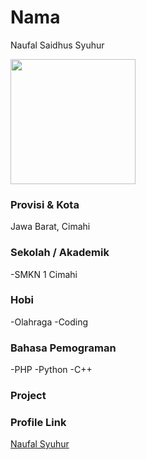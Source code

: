# Nama
Naufal Saidhus Syuhur

<img src="https://images.pexels.com/photos/771742/pexels-photo-771742.jpeg?auto=compress&cs=tinysrgb&dpr=1&w=500" width="200" height="200" align="center"/>

### Provisi & Kota
Jawa Barat, Cimahi


### Sekolah / Akademik
 -SMKN 1 Cimahi

### Hobi

-Olahraga 
-Coding

### Bahasa Pemograman

-PHP
-Python
-C++

### Project

### Profile Link

[Naufal Syuhur](https://github.com/naufal0911)
